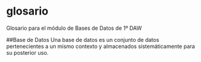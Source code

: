 # glosario
Glosario para el módulo de Bases de Datos de 1º DAW

##Base de Datos
Una base de datos es un conjunto de datos pertenecientes a un mismo contexto y almacenados sistemáticamente para su posterior uso.

